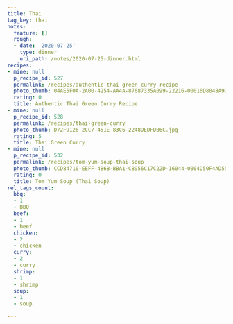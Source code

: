 ```yaml
---
title: Thai
tag_key: thai
notes:
  feature: []
  rough:
  - date: '2020-07-25'
    type: dinner
    uri_path: /notes/2020-07-25-dinner.html
recipes:
- mine: null
  p_recipe_id: 527
  permalink: /recipes/authentic-thai-green-curry-recipe
  photo_thumb: 04AE5F0A-2A00-4254-AA4A-87687335A099-22216-00016D8048A924BC.jpg
  rating: 0
  title: Authentic Thai Green Curry Recipe
- mine: null
  p_recipe_id: 528
  permalink: /recipes/thai-green-curry
  photo_thumb: D72F9126-2CC7-451E-83C6-2248DEDFDB6C.jpg
  rating: 5
  title: Thai Green Curry
- mine: null
  p_recipe_id: 532
  permalink: /recipes/tom-yum-soup-thai-soup
  photo_thumb: CCD84710-EEFF-486B-BBA1-C8956C17C22D-16044-0004D50F4AD55E6C.jpg
  rating: 0
  title: Tom Yum Soup (Thai Soup)
rel_tags_count:
  bbq:
  - 1
  - BBQ
  beef:
  - 1
  - beef
  chicken:
  - 2
  - chicken
  curry:
  - 2
  - curry
  shrimp:
  - 1
  - shrimp
  soup:
  - 1
  - soup

---
```

